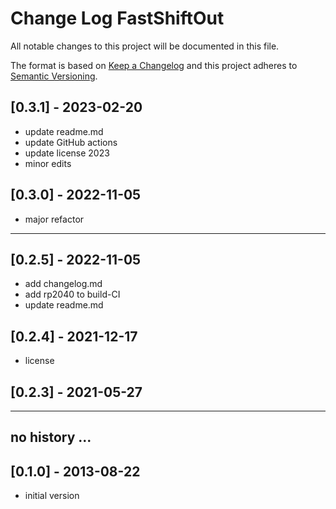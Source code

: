 # Change Log FastShiftOut

All notable changes to this project will be documented in this file.

The format is based on [Keep a Changelog](http://keepachangelog.com/)
and this project adheres to [Semantic Versioning](http://semver.org/).


## [0.3.1] - 2023-02-20
- update readme.md
- update GitHub actions
- update license 2023
- minor edits


## [0.3.0] - 2022-11-05
- major refactor

----

## [0.2.5] - 2022-11-05
- add changelog.md
- add rp2040 to build-CI
- update readme.md

## [0.2.4] - 2021-12-17
- license

## [0.2.3] - 2021-05-27

----

## no history ...


## [0.1.0] - 2013-08-22
- initial version
